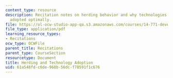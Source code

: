 ```yaml
---
content_type: resource
description: Recitation notes on herding behavior and why technologies may not be
  adopted optimally.
file: https://ol-ocw-studio-app-qa.s3.amazonaws.com/courses/14-771-development-economics-microeconomic-issues-and-policy-models-fall-2008/61a548fdc6de968b56dcf78591f1c676_rec9.pdf
file_type: application/pdf
learning_resource_types:
- Recitations
ocw_type: OCWFile
parent_title: Recitations
parent_type: CourseSection
resourcetype: Document
title: Herding and Technology Adoption
uid: 61a548fd-c6de-968b-56dc-f78591f1c676
---
```

